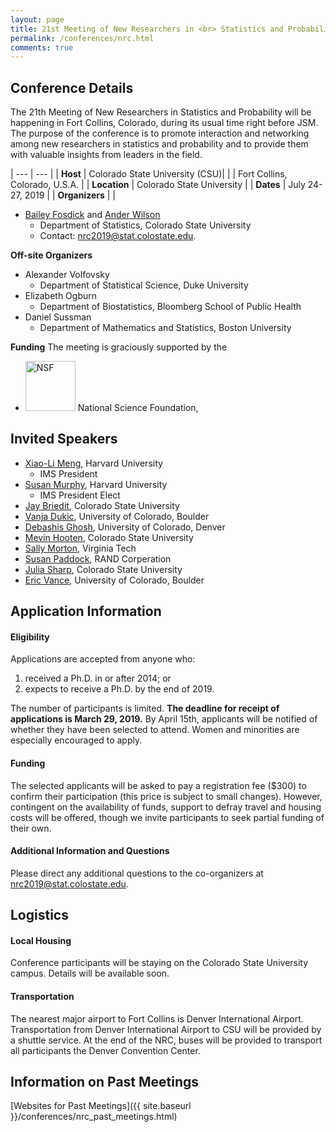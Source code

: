 ```yaml
---
layout: page
title: 21st Meeting of New Researchers in <br> Statistics and Probability
permalink: /conferences/nrc.html
comments: true
---
```




## Conference Details
 

The 21th Meeting of New Researchers in Statistics and Probability will be happening in Fort Collins, Colorado, during its usual time right before JSM.
The purpose of the conference is to promote interaction and networking among new researchers in statistics and probability and to provide them with valuable insights from leaders in the field.


| --- | --- |
| __Host__ | Colorado State University (CSU)|
|  | Fort Collins, Colorado, U.S.A. |
| __Location__ | Colorado State University |
| __Dates__ | July 24-27, 2019 |
| __Organizers__ |  |

* [Bailey Fosdick](https://www.stat.colostate.edu/~bailey/) and [Ander Wilson](https://anderwilson.github.io)
  * Department of Statistics, Colorado State University
  * Contact: [nrc2019@stat.colostate.edu](mailto:nrc2019@stat.colostate.edu).

__Off-site Organizers__

* Alexander Volfovsky
  * Department of Statistical Science, Duke University
* Elizabeth Ogburn
  * Department of Biostatistics, Bloomberg School of Public Health
* Daniel Sussman
  * Department of Mathematics and Statistics, Boston University

__Funding__ The meeting is graciously supported by the
  
* <img src="https://www.nsfgrfp.org/images/nsf-logo.png" alt="NSF" style="height: 80px;"/> National Science Foundation,



## Invited Speakers


* [Xiao-Li Meng](https://statistics.fas.harvard.edu/people/xiao-li-meng), Harvard University 
  * IMS President
* [Susan Murphy](https://people.seas.harvard.edu/~samurphy/), Harvard University
  * IMS President Elect
* [Jay Briedit](https://statistics.colostate.edu/person/?id=67830E5D01194E1471EC5693C68FD456&sq=t), Colorado State University
* [Vanja Dukic](http://amath.colorado.edu/faculty/vdukic/), University of Colorado, Boulder
* [Debashis Ghosh](http://www.ucdenver.edu/academics/colleges/PublicHealth/Academics/departments/Biostatistics/About/Faculty/Pages/GhoshDebashis.aspx), University of Colorado, Denver
* [Mevin Hooten](https://www.stat.colostate.edu/~hooten/), Colorado State University 
* [Sally Morton](https://www.science.vt.edu/about/directory/sally-morton.html), Virginia Tech
* [Susan Paddock](https://www.rand.org/about/people/p/paddock_susan_m.html), RAND Corperation
* [Julia Sharp](https://statistics.colostate.edu/person/?id=010490045F46CC6C8314C49517C88B4A&sq=t), Colorado State University
* [Eric Vance](https://www.colorado.edu/amath/ervance/), University of Colorado, Boulder

## Application Information

<!--
<div class="applybutton"><a href="{{ site.baseurl }}/conferences/nrc_application.html">Apply Now</a></div>
-->


#### Eligibility

Applications are accepted from anyone who: 

1. received a Ph.D. in or after 2014; or 
2. expects to receive a Ph.D. by the end of 2019.

The number of participants is limited. __The deadline for receipt of applications is March 29, 2019.__ By April 15th, applicants will be notified of whether they have been selected to attend. Women and minorities are especially encouraged to apply. 


#### Funding 

The selected applicants will be asked to pay a registration fee ($300) to confirm their participation (this price is subject to small changes). However, contingent on the availability of funds, support to defray travel and housing costs will be offered, though we invite participants to seek partial funding of their own. 

<!-- #### Application Details -->


<!-- To apply, fill out the [form linked above]({{ site.baseurl }}/conferences/nrc_application.html). -->
<!-- or alternatively, submit a Letter of Interest (PDF only) and a Curriculum Vitae (PDF only) via email. -->
<!-- In your letter of interest briefly explain your motivation for participating in this meeting, as well as clearly stating:  -->
<!-- You will need to provide the following information: -->

<!-- * Your full name -->
<!-- * Your institution  -->
<!-- * Your email address -->
<!-- * The title of your position -->
<!-- * The year you earned/will earn a PhD -->
<!-- * Your main research areas (be specific) -->
<!-- * Your reasons for attending. -->
<!-- * Title of your presentation -->
<!-- * Abstract for your presentation  -->
<!--   * 250 words maximum -->

<!-- Email both files together please to  [imsnrc2018@gmail.com](mailto:	imsnrc2018@gmail.com) with subject line "NRC 2018 application". Thank you. -->

#### Additional Information and Questions

Please direct any additional questions to the co-organizers at [nrc2019@stat.colostate.edu](mailto:nrc2019@stat.colostate.edu).


## Logistics

#### Local Housing

<!-- Conference participants will be staying at the Simon Hotel or the townhouse units of the [SFU Guest Accommodations](http://www.sfu.ca/stayhere.html). Rooms have been  reserved and will be paid as a group for all the participants for three days (Arrival date: July 25, 2018; Departure date: July 28, 2018). If you want to arrive earlier or stay later, you can submit an individual reservation request here: [SFU Guest Accommodations](http://www.sfu.ca/stayhere/reservation.html) by selecting "individual guest booking" and clicking on "request a booking." You can then fill out the page and will need to submit a credit card that will be stored in a secure online vault until the day before your arrival. It would be helpful for the front desk of SFU Guest Accommodations if you indicate in the comment section that you are part of the 20th IMS New Researchers Conference, but are booking a personal stay on either end of the conference. If you are by yourselves, it is recommended that you book a Private Residence Room on the individual traveler floor, and can then room switch when the booking with the conference begins to your townhouse room. -->
Conference participants will be staying on the Colorado State University campus. Details will be available soon.


#### Transportation

The nearest major airport to Fort Collins is Denver International Airport. Transportation from Denver International Airport to CSU will be provided by a shuttle service. At the end of the NRC, buses will be provided to transport all participants the Denver Convention Center.

<!-- ### Maps and Directions -->

<!--The conference will be held in the Lory Student Center at CSU. The address is -->

<!-- > Lory Student Center <br> -->
<!-- > Colorado State University <br> -->
<!-- > 1101 Center Ave Mall <br> -->
<!-- > Fort Collins, CO 80521 <br> -->
<!-- > U.S.A. -->


<!--  <iframe allowfullscreen="" frameborder="0" height="400" src="https://www.google.com/maps/embed?pb=!1m18!1m12!1m3!1d3030.497218720494!2d-105.0871084845184!3d40.574778979347116!2m3!1f0!2f0!3f0!3m2!1i1024!2i768!4f13.1!3m3!1m2!1s0x0%3A0x56a64b1fccfcc428!2sLory+Student+Center!5e0!3m2!1sen!2sus!4v1536806370386" width="400"></iframe>
															 

<!-- If you have been accepted to participate in 2017's NRC, please submit your title, abstract, and flash talk slide using the link below.

<div class="applybutton"><a href="{{ site.baseurl }}/conferences/nrc_submission.html">Submit Now</a></div>

__Deadline: July 24, 2017__ <br>
If you fail to meet the deadline you risk being left out of the program. -->





## Information on Past Meetings

<!-- [Application Instructions for Recent Meetings]({{ site.baseurl }}/conferences/nrc_application_info.html) -->

[Websites for Past Meetings]({{ site.baseurl }}/conferences/nrc_past_meetings.html)

